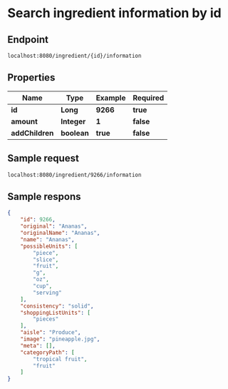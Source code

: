 # Search ingredient information by id

## Endpoint

```
localhost:8080/ingredient/{id}/information
```

## Properties

| Name           | Type        | Example  | Required  |
|----------------|-------------|----------|-----------|
| **id**         | **Long**    | **9266** | **true**  |
| **amount**     | **Integer** | **1**    | **false** |
| **addChildren** | **boolean** | **true** | **false** |

## Sample request

```
localhost:8080/ingredient/9266/information
```

## Sample respons

``` json
{
    "id": 9266,
    "original": "Ananas",
    "originalName": "Ananas",
    "name": "Ananas",
    "possibleUnits": [
        "piece",
        "slice",
        "fruit",
        "g",
        "oz",
        "cup",
        "serving"
    ],
    "consistency": "solid",
    "shoppingListUnits": [
        "pieces"
    ],
    "aisle": "Produce",
    "image": "pineapple.jpg",
    "meta": [],
    "categoryPath": [
        "tropical fruit",
        "fruit"
    ]
}
```